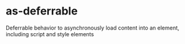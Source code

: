 # as-deferrable
Deferrable behavior to asynchronously load content into an element, including script and style elements
